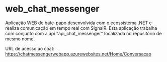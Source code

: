 # web_chat_messenger
Aplicação WEB de bate-papo desenvolvida com o ecossistema .NET e realiza comunicação em tempo real com SignalR. Esta aplicação trabalha com conjunto com a api "api_chat_messenger" localizada no repositório de mesmo nome.

URL de acesso ao chat: https://chatmessengerwebapp.azurewebsites.net/Home/Conversacao
